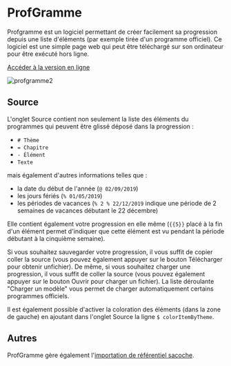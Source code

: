 # ProfGramme

Profgramme est un logiciel permettant de créer facilement sa progression depuis une liste d'éléments (par exemple tirée d'un programme officiel). Ce logiciel est une simple page web qui peut être téléchargé sur son ordinateur pour être exécuté hors ligne.

[Accéder à la version en ligne](https://mathematiques.xyz/profgramme/)

![profgramme2](https://user-images.githubusercontent.com/53106394/61581282-8f1d3200-ab1c-11e9-94da-4fe9101953ef.gif)

## Source

L'onglet Source contient non seulement la liste des éléments du programmes qui peuvent être glissé déposé dans la progression :
* `# Thème`
* `= Chapitre`
* `- Élément`
* `Texte`

mais également d'autres informations telles que :
* la date du début de l'année (`@ 02/09/2019`)
* les jours fériés (`% 01/05/2019`)
* les périodes de vacances (`% 2 % 22/12/2019` indique une période de 2 semaines de vacances débutant le 22 décembre)

Elle contient également votre progression en elle même (`{{5}}` placé à la fin d'un élément permet d'indiquer que cette élément est vu pendant la période débutant à la cinquième semaine).

Si vous souhaitez sauvegarder votre progression, il vous suffit de copier coller la source (vous pouvez également appuyer sur le bouton Télécharger pour obtenir unfichier). De même, si vous souhaitez charger une progression, il vous suffit de coller la source (vous pouvez également appuyer sur le bouton Ouvrir pour charger un fichier). La liste déroulante "Charger un modèle" vous permet de charger automatiquement certains programmes officiels.

Il est également possible d'activer la coloration des éléments (dans la zone de gauche) en ajoutant dans l'onglet Source la ligne `$ colorItemByTheme`.

## Autres

ProfGramme gère également l'[importation de référentiel sacoche](https://github.com/DegrangeM/ProfGramme/wiki/Importation-des-r%C3%A9f%C3%A9rentiels-sacoche).
